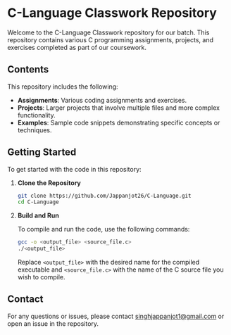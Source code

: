 # C-Language Classwork Repository

Welcome to the C-Language Classwork repository for our batch. This repository contains various C programming assignments, projects, and exercises completed as part of our coursework. 

## Contents

This repository includes the following:

- **Assignments**: Various coding assignments and exercises.
- **Projects**: Larger projects that involve multiple files and more complex functionality.
- **Examples**: Sample code snippets demonstrating specific concepts or techniques.

## Getting Started

To get started with the code in this repository:

1. **Clone the Repository**

   ```bash
   git clone https://github.com/Jappanjot26/C-Language.git
   cd C-Language
   ```

2. **Build and Run**

   To compile and run the code, use the following commands:

   ```bash
   gcc -o <output_file> <source_file.c>
   ./<output_file>
   ```

   Replace `<output_file>` with the desired name for the compiled executable and `<source_file.c>` with the name of the C source file you wish to compile.


## Contact

For any questions or issues, please contact singhjappanjot1@gmail.com or open an issue in the repository.
